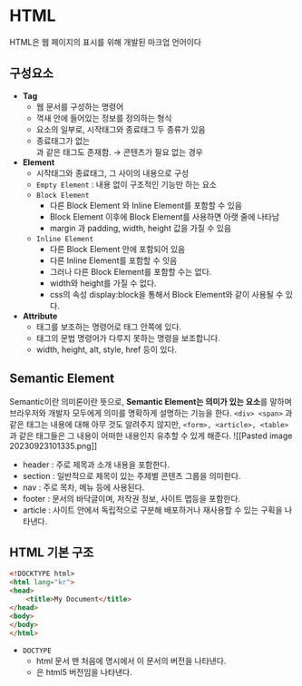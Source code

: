 # HTML
HTML은 웹 페이지의 표시를 위해 개발된 마크업 언어이다
## 구성요소
- **Tag**
    - 웹 문서를 구성하는 명령어
    - 꺽새 안에 들어있는 정보를 정의하는 형식
    - 요소의 일부로, 시작태그와 종료태그 두 종류가 있음
    - 종료태그가 없는 <br /> 과 같은 태그도 존재함. → 콘텐츠가 필요 없는 경우
- **Element**
    - 시작태그와 종료태그, 그 사이의 내용으로 구성
    - `Empty Element` : 내용 없이 구조적인 기능만 하는 요소
    - `Block Element`
        - 다른 Block Element 와 Inline Element를 포함할 수 있음
        - Block Element 이후에 Block Element를 사용하면 아랫 줄에 나타남
        - margin 과 padding, width, height 값을 가질 수 있음
    - `Inline Element`
        - 다른 Block Element 안에 포함되어 있음
        - 다른 Inline Element를 포함할 수 잇음
        - 그러나 다른 Block Element를 포함할 수는 없다.
        - width와 height를 가질 수 없다.
        - css의 속성 display:block을 통해서 Block Element와 같이 사용될 수 있다.
- **Attribute**
    - 태그를 보조하는 명령어로 태그 안쪽에 있다.
    - 태그의 문법 명령어가 다루지 못하는 명령을 보조합니다.
    - width, height, alt, style, href 등이 있다.
## Semantic Element
Semantic이란 의미론이란 뜻으로, **Semantic Element는 의미가 있는 요소**를 말하며 브라우저와 개발자 모두에게 의미를 명확하게 설명하는 기능을 한다.
`<div> <span>` 과 같은 태그는 내용에 대해 아무 것도 알려주지 않지만, `<form>, <article>, <table>` 과 같은 태그들은 그 내용이 어떠한 내용인지 유추할 수 있게 해준다.
![[Pasted image 20230923101335.png]]
- header : 주로 제목과 소개 내용을 포함한다.
- section : 일반적으로 제목이 있는 주제별 콘텐츠 그룹을 의미한다.
- nav : 주로 목차, 메뉴 등에 사용된다.
- footer : 문서의 바닥글이며, 저작권 정보, 사이트 맵등을 포함한다.
- article : 사이트 안에서 독립적으로 구분해 배포하거나 재사용할 수 있는 구획을 나타낸다.

## HTML 기본 구조

```html
<!DOCKTYPE html>
<html lang="kr">
<head>
	<title>My Document</title>
</head>
<body>
</body>
</html>
```

- `DOCTYPE`
    - html 문서 맨 처음에 명시에서 이 문서의 버전을 나타낸다.
    - <!DOCTYPE html> 은 html5 버전임을 나타낸다.
